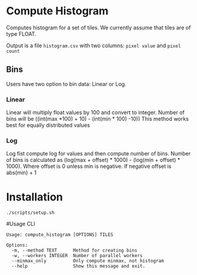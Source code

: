 # Compute Histogram

Computes histogram for a set of tiles. We currently assume that tiles are of type FLOAT.

Output is a file `histogram.csv` with two columns: `pixel value` and `pixel count`

## Bins
Users have two option to bin data: Linear or Log.

### Linear
Linear will multiply float values by 100 and convert to integer. Number of bins will be ((int(max *100) + 10) - (int(min * 100) -10))
This method works best for equally distributed values

### Log
Log fist compute log for values and then compute number of bins.
Number of bins is calculated as (log(max + offset) * 1000) - (log(min + offset) * 1000). Where offset is 0 unless min is negative. If negative offset is abs(min) + 1

# Installation
`./scripts/setup.sh`

#Usage
CLI
```
Usage: compute_histogram [OPTIONS] TILES

Options:
  -m, --method TEXT      Method for creating bins
  -w, --workers INTEGER  Number of parallel workers
  --minmax_only          Only compute minmax, not histogram
  --help                 Show this message and exit.
```

